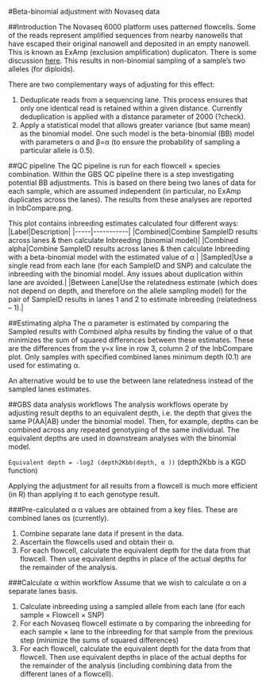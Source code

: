 #Beta-binomial adjustment with Novaseq data

##Introduction
The Novaseq 6000 platform uses patterned flowcells. Some of the reads represent amplified sequences from nearby nanowells that have escaped their original nanowell and deposited in an empty nanowell. This is known as ExAmp (exclusion amplification) duplicaton. There is some discussion [here]( http://core-genomics.blogspot.com/2016/05/increased-read-duplication-on-patterned.html ). This results in non-binomial sampling of a sample’s two alleles (for diploids).

There are two complementary ways of adjusting for this effect:

1. Deduplicate reads from a sequencing lane. This process ensures that only one identical read is retained within a given distance. Currently deduplication is applied with a distance parameter of 2000 (?check).
2. Apply a statistical model that allows greater variance (but same mean) as the binomial model. One such model is the beta-binomial (BB) model with parameters α and β=α (to ensure the probability of sampling a particular allele is 0.5).

##QC pipeline
The QC pipeline is run for each flowcell × species combination. Within the GBS QC pipeline there is a step investigating potential BB adjustments. This is based on there being two lanes of data for each sample, which are assumed independent (in particular, no ExAmp duplicates across the lanes). The results from these analyses are reported in InbCompare.png.

This plot contains inbreeding estimates calculated four different ways:
|Label|Description|
|-----|-----------|
|Combined|Combine SampleID results across lanes & then calculate Inbreeding (binomial model)|
|Combined alpha|Combine SampleID results across lanes & then calculate Inbreeding with a beta-binomial model with the estimated value of α |
|Sampled|Use a single read from each lane (for each SampleID and SNP) and calculate the inbreeding with the binomial model. Any issues about duplication within lane are avoided.|
|Between Lane|Use the relatedness estimate (which does not depend on depth, and therefore on the allele sampling model) for the pair of SampleID results in lanes 1 and 2 to estimate inbreeding (relatedness – 1).|

##Estimating alpha
The α parameter is estimated by comparing the Sampled results with Combined alpha results by finding the value of α that minimizes the sum of squared differences between these estimates. These are the differences from the y=x line in row 3, column 2 of the InbCompare plot. Only samples with specified combined lanes minimum depth (0.1) are used for estimating α.

An alternative would be to use the between lane relatedness instead of the sampled lanes estimates. 

##GBS data analysis workflows
The analysis workflows operate by adjusting result depths to an equivalent depth, i.e. the depth that gives the same P(AA|AB) under the binomial model. Then, for example, depths can be combined across any repeated genotyping of the same individual. The equivalent depths are used in downstream analyses with the binomial model.

`Equivalent depth = -log2 (depth2Kbb(depth, α ))`
(depth2Kbb is a KGD function)

Applying the adjustment for all results from a flowcell is much more efficient (in R) than applying it to each genotype result.

###Pre-calculated α
α values are obtained from a key files. These are combined lanes αs (currently).

1. Combine separate lane data if present in the data.
2. Ascertain the flowcells used and obtain their α.
3. For each flowcell, calculate the equivalent depth for the data from that flowcell. Then use equivalent depths in place of the actual depths for the remainder of the analysis.

###Calculate α within workflow
Assume that we wish to calculate α on a separate lanes basis.
1. Calculate inbreeding using a sampled allele from each lane (for each sample × Flowcell × SNP)
2. For each Novaseq flowcell estimate α by comparing the inbreeding for each sample × lane to the inbreeding for that sample from the previous step (minimize the sums of squared differences)
3. For each flowcell, calculate the equivalent depth for the data from that flowcell. Then use equivalent depths in place of the actual depths for the remainder of the analysis (including combining data from the different lanes of a flowcell).
